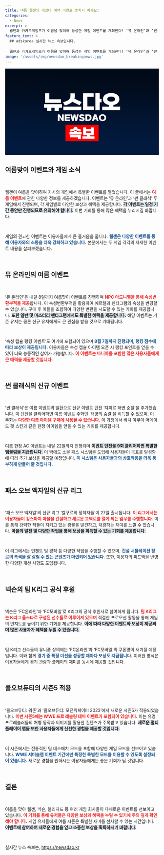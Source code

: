 ```yaml
---
title: 여름 웹젠의 게임내 혜택 이벤트 놓치지 마세요!
categories:
  - News
excerpt: >
  웹젠과 카카오게임즈가 여름을 맞이해 풍성한 게임 이벤트를 개최한다! ‘뮤 온라인’과 ‘썬 클래식’에서 다양한 신규 콘텐츠와 아이템이 제공되며, ‘패스 오브 엑자일’ 신규 리그도 출시된다. 축구 팬을 위한 넥슨의 K리그 공식 후원 이벤트가 기대를 모은다!
feature_text: >
  ## adskorea 실시간 뉴스 속보입니다.

  웹젠과 카카오게임즈가 여름을 맞이해 풍성한 게임 이벤트를 개최한다! ‘뮤 온라인’과 ‘썬 클래식’에서 다양한 신규 콘텐츠와 아이템이 제공되며, ‘패스 오브 엑자일’ 신규 리그도 출시된다. 축구 팬을 위한 넥슨의 K리그 공식 후원 이벤트가 기대를 모은다!
image: '/assets/img/newsdao_breakingnews.jpg'
---
```


<p><img src="/assets/img/newsdao_breakingnews.jpg" alt="adskorea 속보" /></p>

<h2 data-ke-size="size26">여름맞이 이벤트와 게임 소식</h2>

<p data-ke-size="size16">&nbsp;</p>

<p>웹젠이 여름을 맞이하여 자사의 게임에서 특별한 이벤트를 열었습니다. 이 글에서는 <b><span style="color: #ee2323;">여름 이벤트</span></b>에 관한 다양한 정보를 제공하겠습니다. 이벤트는 ‘뮤 온라인’과 ‘썬 클래식’ 두 게임에서 진행되며, 각 게임별로 다양한 보상과 혜택을 제공합니다. <b><span style="background-color: #21538527;">각 이벤트는 일정 기간 동안만 진행되므로 유의해야 합니다.</span></b> 이번 기회를 통해 많은 혜택을 누리시길 바랍니다. </p>

<p data-ke-size="size16">&nbsp;</p>

<p>게임의 견고한 이벤트는 이용자들에게 큰 즐거움을 줍니다. <b><span style="color: #1a5490;">웹젠은 다양한 이벤트를 통해 이용자와의 소통을 더욱 강화하고 있습니다.</span></b> 본문에서는 두 게임 각각의 자세한 이벤트 내용을 살펴보겠습니다.</p>

<p data-ke-size="size16">&nbsp;</p>

<h2 data-ke-size="size26">뮤 온라인의 여름 이벤트</h2>

<p data-ke-size="size16">&nbsp;</p>

<p>‘뮤 온라인’은 내달 8일까지 여름맞이 이벤트를 진행하며 <b><span style="color: #ee2323;">NPC 아드니엘을 통해 속성변환부적을 제공</span></b>합니다. 이 속성변환부적을 활용하여 에르텔과 펜타그램의 속성을 변경할 수 있습니다. 구매 후 이들을 조합하여 다양한 변환을 시도할 수 있는 기회를 제공합니다. <b><span style="background-color: #21538527;">또한 일반 및 마스터리 펜타그램에서도 특별한 혜택을 제공합니다.</span></b> 해당 이벤트는 기존 유저는 물론 신규 유저에게도 큰 관심을 받을 것으로 기대됩니다.</p>

<p data-ke-size="size16">&nbsp;</p>

<p>‘속성 캡슐 랭킹 이벤트’도 여기에 포함되어 있으며 <b><span style="color: #1a5490;">8월 7일까지 진행되며, 랭킹 점수에 따라 보상이 제공됩니다.</span></b> 이용자들은 속성 캡슐 아이템 오픈 시 랭킹 포인트를 얻을 수 있어 더욱 능동적인 참여가 가능합니다. <b><span style="color: #ee2323;">이 이벤트는 마니아를 포함한 많은 사용자들에게 큰 매력을 제공할 것입니다.</span></b> </p>

<p data-ke-size="size16">&nbsp;</p>

<h2 data-ke-size="size26">썬 클래식의 신규 이벤트</h2>

<p data-ke-size="size16">&nbsp;</p>

<p>‘썬 클래식’은 여름 이벤트의 일환으로 신규 이벤트 던전 ‘쟈피르 해변 순찰’을 추가했습니다. 이 던전을 클리어하면 여름 이벤트 주화인 ‘태양의 숨결’을 획득할 수 있으며, 이 주화는 <b><span style="color: #ee2323;">다양한 여름 아이템 구매에 사용될 수 있습니다.</span></b> 이 과정에서 비치 아쿠아 머메이드 펫 스킨과 같은 한정 아이템을 얻을 수 있는 기회를 제공합니다.</p>

<p data-ke-size="size16">&nbsp;</p>

<p>여름 한정 AC 이벤트는 내달 22일까지 진행되며 <b><span style="background-color: #21538527;">이벤트 던전을 9회 클리어하면 특별한 엠블럼을 지급합니다.</span></b> 이 밖에도 소울 패스 시스템을 도입해 사용자들이 목표를 달성함에 따라 추가 보상을 제공할 예정입니다. <b><span style="color: #1a5490;">이 시스템은 사용자들과의 상호작용을 더욱 풍부하게 만들어 줄 것입니다.</span></b></p>

<p data-ke-size="size16">&nbsp;</p>

<h2 data-ke-size="size26">패스 오브 엑자일의 신규 리그</h2>

<p data-ke-size="size16">&nbsp;</p>

<p>‘패스 오브 엑자일’의 신규 리그 ‘칼구르의 정착자들’이 27일 출시됩니다. <b><span style="color: #ee2323;">이 리그에서는 이용자들이 킹스마치 마을을 건설하고 새로운 교역로를 열게 되는 임무를 수행합니다.</span></b> 이를 통해 강력한 적들이 지키고 있는 광물을 발견하고, 채광하는 재미를 느낄 수 있습니다. <b><span style="background-color: #21538527;">마을의 발전 및 다양한 작업을 통해 보상을 획득할 수 있는 기회를 제공합니다.</span></b></p>

<p data-ke-size="size16">&nbsp;</p>

<p>이 리그에서는 인챈트 및 경작 등 다양한 작업을 수행할 수 있으며, <b><span style="color: #1a5490;">건설 시뮬레이션 장르의 특색을 잘 살릴 수 있는 콘텐츠가 마련되어 있습니다.</span></b> 또한, 이용자의 피드백을 반영한 다양한 개선 사항도 도입됩니다. </p>

<p data-ke-size="size16">&nbsp;</p>

<h2 data-ke-size="size26">넥슨의 팀 K리그 공식 후원</h2>

<p data-ke-size="size16">&nbsp;</p>

<p>넥슨은 ‘FC온라인’과 ‘FC모바일’로 K리그의 공식 후원사로 참여하게 됩니다. <b><span style="color: #ee2323;">팀 K리그는 K리그 올스타로 구성된 선수들로 이루어져 있으며</span></b> 적절한 프로모션 활동을 통해 게임의 인지도를 높이기 위한 기회를 제공합니다. <b><span style="background-color: #21538527;">이에 따라 다양한 이벤트와 보상이 제공되며 많은 사용자가 혜택을 누릴 수 있습니다.</span></b></p>

<p data-ke-size="size16">&nbsp;</p>

<p>팀 K리그 선수들의 유니폼 상의에는 ‘FC온라인’과 ‘FC모바일’의 쿠폰명이 새겨질 예정입니다. 이와 함께 <b><span style="color: #1a5490;">경기 중 특정 미션을 성공할 때마다 보상도 지급됩니다.</span></b> 이러한 방식은 이용자들에게 경기 관람과 플레이의 재미를 동시에 제공할 것입니다.</p>

<p data-ke-size="size16">&nbsp;</p>

<h2 data-ke-size="size26">콜오브듀티의 시즌5 적용</h2>

<p data-ke-size="size16">&nbsp;</p>

<p>‘콜오브듀티: 워존’과 ‘콜오브듀티: 모던워페어III 2023’에서 새로운 시즌5가 적용되었습니다. <b><span style="color: #ee2323;">이번 시즌5에는 WWE 프로 레슬링 테마 이벤트가 포함되어 있습니다.</span></b> 이는 유명 프로레슬러들의 처형 동작과 이미지를 활용한 컨텐츠가 주목받고 있습니다. <b><span style="background-color: #21538527;">새로운 멀티플레이어 맵들 또한 사용자들에게 신선한 경험을 제공할 것입니다.</span></b></p>

<p data-ke-size="size16">&nbsp;</p>

<p>이 시즌에서는 전통적인 팀 데스매치 모드를 포함해 다양한 게임 모드를 선보이고 있습니다. <b><span style="color: #1a5490;">WWE 서머슬램 이벤트 기간에만 특정한 특별한 모드를 이용할 수 있도록 설정되어 있습니다.</span></b> 새로운 경험을 원하시는 이용자들에게는 좋은 기회가 될 것입니다.</p>

<p data-ke-size="size16">&nbsp;</p>

<h2 data-ke-size="size26">결론</h2>

<p data-ke-size="size16">&nbsp;</p>

<p>여름을 맞아 웹젠, 넥슨, 블리자드 등 여러 게임 회사들이 다채로운 이벤트를 선보이고 있습니다. <b><span style="color: #ee2323;">이 기회를 통해 유저들은 다양한 보상과 혜택을 누릴 수 있기에 주의 깊게 확인해야 합니다.</span></b> 게임 유저들에게 여름 시즌은 특별한 재미를 선사할 수 있는 시간입니다. <b><span style="background-color: #21538527;">이벤트에 참여하여 새로운 경험을 얻고 소중한 보상을 획득하시기 바랍니다.</span></b> </p>

<p data-ke-size="size16">&nbsp;</p>
실시간 뉴스 속보는, <a href="https://newsdao.kr" rel="dofollow">https://newsdao.kr</a>


